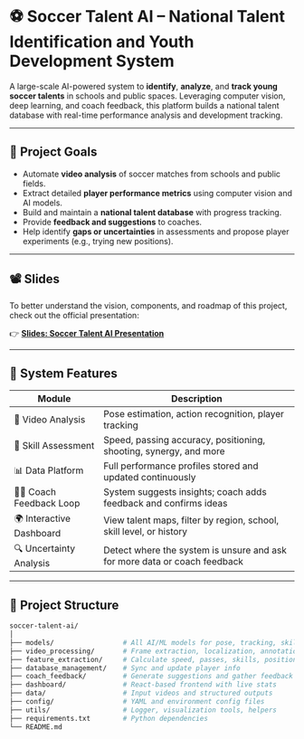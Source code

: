 # ⚽ Soccer Talent AI – National Talent Identification and Youth Development System 
A large-scale AI-powered system to **identify**, **analyze**, and **track young soccer talents** in schools and public spaces. Leveraging computer vision, deep learning, and coach feedback, this platform builds a national talent database with real-time performance analysis and development tracking.

---

## 🚀 Project Goals

- Automate **video analysis** of soccer matches from schools and public fields.
- Extract detailed **player performance metrics** using computer vision and AI models.
- Build and maintain a **national talent database** with progress tracking.
- Provide **feedback and suggestions** to coaches.
- Help identify **gaps or uncertainties** in assessments and propose player experiments (e.g., trying new positions).

---
## 📽️ Slides

To better understand the vision, components, and roadmap of this project, check out the official presentation:

👉 **[Slides: Soccer Talent AI Presentation](https://docs.google.com/presentation/d/1W6x9Wbt0_04RL9eieCt5hsVjvkODNwmzuZ-AVU7mc9Q/edit?usp=sharing)**

---
## 🧠 System Features

| Module                     | Description                                                                 |
|---------------------------|-----------------------------------------------------------------------------|
| 🎥 Video Analysis          | Pose estimation, action recognition, player tracking                        |
| 🧩 Skill Assessment        | Speed, passing accuracy, positioning, shooting, synergy, and more           |
| 📊 Data Platform           | Full performance profiles stored and updated continuously                   |
| 🧑‍🏫 Coach Feedback Loop    | System suggests insights; coach adds feedback and confirms ideas             |
| 🌍 Interactive Dashboard   | View talent maps, filter by region, school, skill level, or history         |
| 🔍 Uncertainty Analysis    | Detect where the system is unsure and ask for more data or coach feedback   |

---

## 📁 Project Structure

```bash
soccer-talent-ai/
│
├── models/                 # All AI/ML models for pose, tracking, skills, etc.
├── video_processing/       # Frame extraction, localization, annotation
├── feature_extraction/     # Calculate speed, passes, skills, positioning
├── database_management/    # Sync and update player info
├── coach_feedback/         # Generate suggestions and gather feedback
├── dashboard/              # React-based frontend with live stats
├── data/                   # Input videos and structured outputs
├── config/                 # YAML and environment config files
├── utils/                  # Logger, visualization tools, helpers
├── requirements.txt        # Python dependencies
└── README.md
